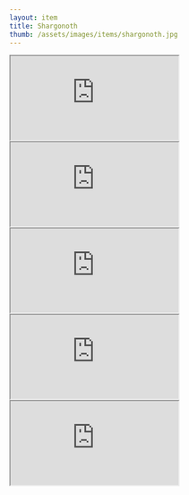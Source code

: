 ```yaml
---
layout: item
title: Shargonoth
thumb: /assets/images/items/shargonoth.jpg
---
```

<iframe onload="" src="http://magic-items.herokuapp.com/item/embed/57"></iframe>
<iframe onload="" src="http://magic-items.herokuapp.com/item/embed/78"></iframe>
<iframe onload="" src="http://magic-items.herokuapp.com/item/embed/86"></iframe>
<iframe onload="" src="http://magic-items.herokuapp.com/item/embed/87"></iframe>
<iframe onload="" src="http://magic-items.herokuapp.com/item/embed/98"></iframe>
